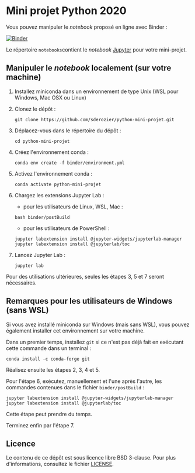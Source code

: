 # Mini projet Python 2020

Vous pouvez manipuler le *notebook* proposé en ligne avec Binder :

[![Binder](https://mybinder.org/badge.svg)](https://mybinder.org/v2/gh/sderozier/python-mini-projet/master?urlpath=lab)

Le répertoire `notebooks`contient le *notebook* [Jupyter](https://jupyter.org/) pour votre mini-projet.

## Manipuler le *notebook* localement (sur votre machine)

1. Installez miniconda dans un environnement de type Unix (WSL pour Windows, Mac OSX ou Linux)

2. Clonez le dépôt :
    ```
    git clone https://github.com/sderozier/python-mini-projet.git
    ```

3. Déplacez-vous dans le répertoire du dépôt :
    ```
    cd python-mini-projet
    ```

4. Créez l'environnement conda :
    ```
    conda env create -f binder/environment.yml
    ```

5. Activez l'environnement conda :
    ```
    conda activate python-mini-projet
    ```

6. Chargez les extensions Jupyter Lab :

    - pour les utilisateurs de Linux, WSL, Mac :
    ```
    bash binder/postBuild
    ```
    
    - pour les utilisateurs de PowerShell :
    ```
    jupyter labextension install @jupyter-widgets/jupyterlab-manager
    jupyter labextension install @jupyterlab/toc
    ```

7. Lancez Jupyter Lab :
    ```
    jupyter lab
    ```

Pour des utilisations ultérieures, seules les étapes 3, 5 et 7 seront nécessaires.

## Remarques pour les utilisateurs de Windows (sans WSL)

Si vous avez installé miniconda sur Windows (mais sans WSL), vous pouvez également installer cet environnement sur votre machine. 

Dans un premier temps, installez `git` si ce n'est pas déjà fait en exécutant cette commande dans un terminal :
```
conda install -c conda-forge git
```

Réalisez ensuite les étapes 2, 3, 4 et 5. 

Pour l'étape 6, exécutez, manuellement et l'une après l'autre, les commandes contenues dans le fichier `binder/postBuild` :
```
jupyter labextension install @jupyter-widgets/jupyterlab-manager
jupyter labextension install @jupyterlab/toc
```

Cette étape peut prendre du temps.

Terminez enfin par l'étape 7.

## Licence

Le contenu de ce dépôt est sous licence libre BSD 3-clause. Pour plus d'informations, consultez le fichier [LICENSE](LICENSE.txt).
